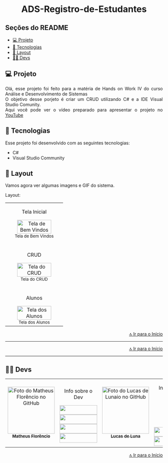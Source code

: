 <h1 align="center" id="inicio">ADS-Registro-de-Estudantes</h1>

## Seções do README
<ul>
  <li><a href="#projeto">💻 Projeto</a></li>
  <li><a href="#tecnologias">🚀 Tecnologias</a></li>
  <li><a href="#layout">🔖 Layout</a></li>
  <li><a href="#devs">👩‍💻 Devs</a></li>
</ul>

## <a id="projeto">💻 Projeto</a>

<p align="justify">
  Olá, esse projeto foi feito para a matéria de Hands on Work IV do curso Análise e Desenvolvimento de Sistemas<br>
  O objetivo desse porjeto é criar um CRUD utilizando C# e a IDE Visual Studio Comunity.<br>
  Aqui você pode ver o vídeo preparado para apresentar o projeto no <a href="https://youtu.be/3nXLiyt3rL0">YouTube</a>
</p>

## <a id="tecnologias">🚀 Tecnologias</a>

Esse projeto foi desenvolvido com as seguintes tecnologias:

- C#
- Visual Studio Community


## <a id="layout">🔖 Layout</a>

Vamos agora ver algumas imagens e GIF do sistema.<br>

Layout:
<div align="center">
<table>
  <tr>
    <td align="center">
          <p>Tela Inicial</p>
      <img width="80%" src="https://github.com/1matheusflorencio/ADS-Registro-de-Estudantes/blob/master/README%20arquivos/Tela%20de%20Bem%20Vindos.png?raw=true" alt="Tela de Bem Vindos" /><br>
        <sub>
         Tela de Bem Vindos
        </sub>
    </td>
  </tr>
  <tr>
    <td align="center">
      <br>
          <p>CRUD</p>
      <img width="80%" src="https://github.com/1matheusflorencio/ADS-Registro-de-Estudantes/blob/master/README%20arquivos/Telas%20do%20CRUD.png?raw=true" alt="Tela do CRUD" /><br>
        <sub>
         Tela do CRUD
        </sub>
    </td>
  </tr>
    <tr>
    <td align="center">
      <br>
          <p>Alunos</p>
      <img width="80%" src="https://github.com/1matheusflorencio/ADS-Registro-de-Estudantes/blob/master/README%20arquivos/Tela%20de%20Alunos.png?raw=true" alt="Tela dos Alunos" /><br>
        <sub>
         Tela dos Alunos
        </sub>
    </td>
  </tr>
</table>
<p width="100%" align="end"><a href="#inicio">🔝 Ir para o Início</a></p>
</div>

---

<p width="100%" align="end"><a href="#inicio">🔝 Ir para o Início</a></p>

---

## <a id="devs">👩‍💻 Devs</a> 

<table>
  <tr>
    <td align="center">
    <a text-decoration="none" href="https://github.com/1matheusflorencio">
      <img src="https://avatars.githubusercontent.com/u/68713424?s=400&u=62c303b85a95a013cccd6cbd6084952fbc06a4db&v=4" width="150px;" alt="Foto do Matheus Florêncio no GitHub"/>       <br>
        <sub>
          <b>Matheus Florêncio</b> <br>
        </sub>
    </a>
    </td>
      <td align="center" width="150px">
        <p>Info sobre o Dev</p>
          <a href="https://www.matheusflorencio.com" target="_blank"><img height="30px" width="120px" src="https://img.shields.io/badge/website-000000?style=for-the-badge&logo=About.me&logoColor=white"></a>
          <br>
          <a href="https://www.linkedin.com/in/matheus-flor%C3%AAncio/" target="_blank"><img height="30px" width="120px" src="https://img.shields.io/badge/LinkedIn-0077B5?style=for-the-badge&logo=linkedin&logoColor=white"></a>
          <br>
          <a href="https://www.instagram.com/1matheusflorencio/" target="_blank"><img height="30px" width="120px" src="https://img.shields.io/badge/Instagram-E4405F?style=for-the-badge&logo=instagram&logoColor=white" target="_blank"></a>
          <br>
          <a href="https://www.youtube.com/channel/UCH1VWs-9V63VyGkrcSbtXIg" target="_blank"><img height="30px" width="120px" src="https://img.shields.io/badge/YouTube-FF0000?style=for-the-badge&logo=youtube&logoColor=white" target="_blank"></a>
      </td>       
       <!-- Outro Dev -->
        <td align="center">
    <a text-decoration="none" href="#">
      <img src="https://avatars.githubusercontent.com/u/80532267?v=4" width="150px;" alt="Foto do Lucas de Lunaio no GitHub"/>
      <br>
        <sub>
          <b>Lucas de Luna</b> <br>
        </sub>
    </a>
    </td>
      <td align="center" width="150px">
      <!-- Informações Sobre o Dev e Links para suas redes -->
        <p>Info sobre o Dev</p>
          <br>
          <br>
          <br>
          <br>
          <a href="https://github.com/LucasLTCouto" target="_blank"><img height="30px" width="120px" src="https://img.shields.io/badge/GitHub-100000?style=for-the-badge&logo=github&logoColor=white"></a>
          <a href="https://www.instagram.com/lucasdeluna11/" target="_blank"><img height="30px" width="120px" src="https://img.shields.io/badge/Instagram-E4405F?style=for-the-badge&logo=instagram&logoColor=white" target="_blank"></a>
      </td>
            <td align="center">
    <a text-decoration="none" href="#">
      <img src="https://avatars.githubusercontent.com/u/84678879?v=4" width="150px;" alt="Foto do Lucas de Lunaio no GitHub"/>
      <br>
        <sub>
          <b>Evandro Orlandini</b> <br>
        </sub>
    </a>
    </td>
    <!-- Informações Sobre o Dev e Links para suas redes -->
      <td align="center" width="150px">
        <p>Info sobre o Dev</p>
          <br>
          <br>
          <br>
          <br>
          <a href="https://github.com/EvandroOrlandini" target="_blank"><img height="30px" width="120px" src="https://img.shields.io/badge/GitHub-100000?style=for-the-badge&logo=github&logoColor=white"></a>
      </td>
    </tr>
</table>

<p width="100%" align="end"><a href="#inicio">🔝 Ir para o Início</a></p>
